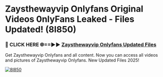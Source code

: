 # Zaysthewayvip Onlyfans Original Videos 0nlyFans Leaked - Files Updated! (8l850)

<h3>🔴 CLICK HERE 🌐==►► <a href="https://tinyurl.com/ehrbuxhb" rel="nofollow">Zaysthewayvip Onlyfans Updated Files</a></h3>

Get Zaysthewayvip Onlyfans and all content. Now you can access all videos and pictures of Zaysthewayvip Onlyfans. New Updated Files 2025!

[![8l850](https://i.imgur.com/lVYEuWS.gif)](https://tinyurl.com/ehrbuxhb)
